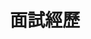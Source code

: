 ---
title: "面試經歷"
summary: "面試相關文章"
description: ""
externalUrl: "/zh-tw/interview/"

cascade:
  showEdit: true
  showSummary: true
  hideFeatureImage: false
draft: false
---
